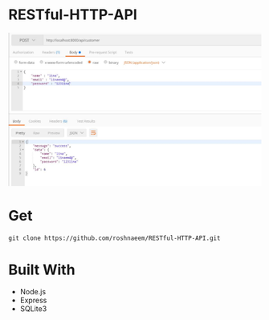 # RESTful-HTTP-API

<img src="images\post.JPG">


# Get
```
git clone https://github.com/roshnaeem/RESTful-HTTP-API.git
```

# Built With
* Node.js
* Express
* SQLite3
